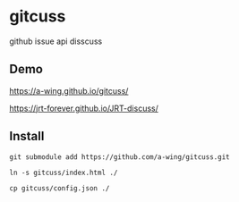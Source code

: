 # gitcuss
github issue api disscuss


## Demo


https://a-wing.github.io/gitcuss/

https://jrt-forever.github.io/JRT-discuss/


## Install

    git submodule add https://github.com/a-wing/gitcuss.git

    ln -s gitcuss/index.html ./

    cp gitcuss/config.json ./


